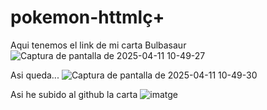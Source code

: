 # pokemon-httmlç+
  Aqui tenemos el link de mi carta Bulbasaur
![Captura de pantalla de 2025-04-11 10-49-27](https://github.com/user-attachments/assets/990112a8-d111-45fb-904a-12df729db41c)

Asi queda...
![Captura de pantalla de 2025-04-11 10-49-30](https://github.com/user-attachments/assets/829d102d-adde-4c1d-bf2c-80c6e6ce8d00)

Asi he subido al github la carta
![imatge](https://github.com/user-attachments/assets/056b5c7d-a833-401b-bc2a-d8d79462688e)


